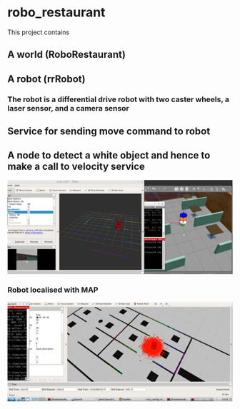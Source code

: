 # robo_restaurant
This project contains 
## A world (RoboRestaurant) 
## A robot (rrRobot)
### The robot is a differential drive robot with two caster wheels, a laser sensor, and a camera sensor
## Service for sending move command to robot  
## A node to detect a white object and hence to make a call to velocity service 
![](image.png)
### Robot localised with MAP
![](rviz_map.png)
